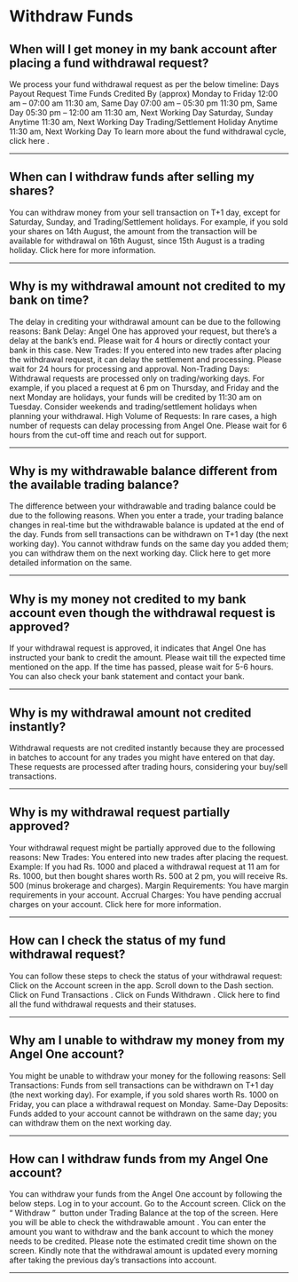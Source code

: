 # Withdraw Funds

## When will I get money in my bank account after placing a fund withdrawal request?

We process your fund withdrawal request as per the below timeline:
Days
Payout Request Time
Funds Credited By (approx)
Monday to Friday
12:00 am – 07:00 am
11:30 am, Same Day
07:00 am – 05:30 pm
11:30 pm, Same Day
05:30 pm – 12:00 am
11:30 am, Next Working Day
Saturday, Sunday
Anytime
11:30 am, Next Working Day
Trading/Settlement Holiday
Anytime
11:30 am, Next Working Day
To learn more about the fund withdrawal cycle,
click here
.

---

## When can I withdraw funds after selling my shares?

You can withdraw money from your sell transaction on T+1 day, except for Saturday, Sunday, and Trading/Settlement holidays.
For example, if you sold your shares on 14th August, the amount from the transaction will be available for withdrawal on 16th August, since 15th August is a trading holiday.
Click here
for more information.

---

## Why is my withdrawal amount not credited to my bank on time?

The delay in crediting your withdrawal amount can be due to the following reasons:
Bank Delay:
Angel One has approved your request, but there’s a delay at the bank’s end. Please wait for 4 hours or directly contact your bank in this case.
New Trades:
If you entered into new trades after placing the withdrawal request, it can delay the settlement and processing. Please wait for 24 hours for processing and approval.
Non-Trading Days:
Withdrawal requests are processed only on trading/working days. For example, if you placed a request at 6 pm on Thursday, and Friday and the next Monday are holidays, your funds will be credited by 11:30 am on Tuesday. Consider weekends and trading/settlement holidays when planning your withdrawal.
High Volume of Requests:
In rare cases, a high number of requests can delay processing from Angel One. Please wait for 6 hours from the cut-off time and reach out for support.

---

## Why is my withdrawable balance different from the available trading balance?

The difference between your withdrawable and trading balance could be due to the following reasons.
When you enter a trade, your
trading balance changes in real-time
but the withdrawable balance is updated at the end of the day.
Funds from sell transactions can be withdrawn on T+1 day (the next working day).
You cannot withdraw funds on the same day you added them; you can withdraw them on the next working day.
Click here
to get more detailed information on the same.

---

## Why is my money not credited to my bank account even though the withdrawal request is approved?

If your withdrawal request is approved, it indicates that Angel One has instructed your bank to credit the amount.
Please wait till the expected time mentioned on the app. If the time has passed, please wait for 5-6 hours. You can also check your bank statement and contact your bank.

---

## Why is my withdrawal amount not credited instantly?

Withdrawal requests are not credited instantly because they are processed in batches to account for any trades you might have entered on that day. These requests are processed after trading hours, considering your buy/sell transactions.

---

## Why is my withdrawal request partially approved?

Your withdrawal request might be partially approved due to the following reasons:
New Trades:
You entered into new trades after placing the request.
Example: If you had Rs. 1000 and placed a withdrawal request at 11 am for Rs. 1000, but then bought shares worth Rs. 500 at 2 pm, you will receive Rs. 500 (minus brokerage and charges).
Margin Requirements:
You have margin requirements in your account.
Accrual Charges:
You have pending accrual charges on your account.
Click here
for more information.

---

## How can I check the status of my fund withdrawal request?

You can follow these steps to check the status of your withdrawal request:
Click on the
Account
screen in the app.
Scroll down to the
Dash
section.
Click on
Fund Transactions
.
Click on
Funds Withdrawn
.
Click here
to find all the fund withdrawal requests and their statuses.

---

## Why am I unable to withdraw my money from my Angel One account?

You might be unable to withdraw your money for the following reasons:
Sell Transactions:
Funds from sell transactions can be withdrawn on T+1 day (the next working day). For example, if you sold shares worth Rs. 1000 on Friday, you can place a withdrawal request on Monday.
Same-Day Deposits:
Funds added to your account cannot be withdrawn on the same day; you can withdraw them on the next working day.

---

## How can I withdraw funds from my Angel One account?

You can withdraw your funds from the Angel One account by following the below steps.
Log in to your account.
Go to the
Account
screen.
Click on the “
Withdraw
”  button under Trading Balance at the top of the screen.
Here you will be able to check the
withdrawable amount
.
You can enter the amount you want to withdraw and the bank account to which the money needs to be credited.
Please note the estimated credit time shown on the screen.
Kindly note that the withdrawal amount is updated every morning after taking the previous day’s transactions into account.

---


